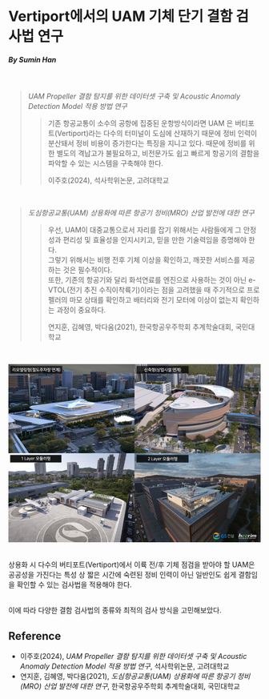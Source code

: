 # Vertiport에서의 UAM 기체 단기 결함 검사법 연구
##### By Sumin Han

<br>

> _UAM Propeller 결함 탐지를 위한 데이터셋 구축 및 Acoustic Anomaly Detection Model 적용 방법 연구_
> >  기존 항공교통이 소수의 공항에 집중된 운항방식이라면 UAM 은 버티포트(Vertiport)라는 다수의 터미널이 도심에 산재하기 때문에 정비 인력이 분산돼서 정비 비용이 증가한다는 특징을 지니고 있다. 때문에 정비를 위한 별도의 격납고가 불필요하고, 비전문가도 쉽고 빠르게 항공기의 결함을 파악할 수 있는 시스템을 구축해야 한다.
> > <p> 이주호(2024), 석사학위논문, 고려대학교
<br>

> _도심항공교통(UAM) 상용화에 따른 항공기 정비(MRO) 산업 발전에 대한 연구_
> >  우선, UAM이 대중교통으로서 자리를 잡기 위해서는 사람들에게 그 안정성과 편리성 및 효율성을 인지시키고, 믿을 만한 기술력임을 증명해야 한다.
> > <br> 그렇기 위해서는 비행 전후 기체 이상을 확인하고, 깨끗한 서비스를 제공하는 것은 필수적이다.
> > <br> 또한, 기존의 항공기와 달리 화석연료를 엔진으로 사용하는 것이 아닌 e-VTOL(전기 추진 수직이착륙기)이라는 점을 고려했을 때 주기적으로 프로펠러의 마모 상태를 확인하고 배터리와 전기 모터에 이상이 없는지 확인하는 과정이 중요하다.
> > <p> 연지훈, 김혜영, 박다움(2021), 한국항공우주학회 추계학술대회, 국민대학교
<br>

<p align="center">
  <img src="images/UAM 버티포트.jpg">
</p>

<br>
상용화 시 다수의 버티포트(Vertiport)에서 이륙 전/후 기체 점검을 받아야 할 UAM은 공공성을 가진다는 특성 상 짧은 시간에 숙련된 정비 인력이 아닌 일반인도 쉽게 결함임을 확인할 수 있는 검사법을 적용해야 한다.
<p>
<br>
이에 따라 다양한 결함 검사법의 종류와 최적의 검사 방식을 고민해보았다.
<br>
  
## Reference
* 이주호(2024), _UAM Propeller 결함 탐지를 위한 데이터셋 구축 및 Acoustic Anomaly Detection Model 적용 방법 연구_, 석사학위논문, 고려대학교
* 연지훈, 김혜영, 박다움(2021), _도심항공교통(UAM) 상용화에 따른 항공기 정비(MRO) 산업 발전에 대한 연구_, 한국항공우주학회 추계학술대회, 국민대학교
